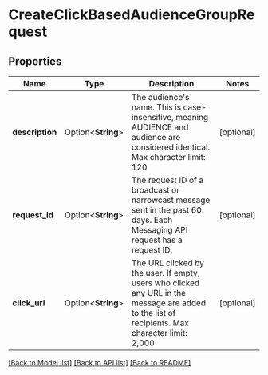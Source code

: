 # CreateClickBasedAudienceGroupRequest

## Properties

Name | Type | Description | Notes
------------ | ------------- | ------------- | -------------
**description** | Option<**String**> | The audience's name. This is case-insensitive, meaning AUDIENCE and audience are considered identical. Max character limit: 120  | [optional]
**request_id** | Option<**String**> | The request ID of a broadcast or narrowcast message sent in the past 60 days. Each Messaging API request has a request ID.  | [optional]
**click_url** | Option<**String**> | The URL clicked by the user. If empty, users who clicked any URL in the message are added to the list of recipients. Max character limit: 2,000  | [optional]

[[Back to Model list]](../README.md#documentation-for-models) [[Back to API list]](../README.md#documentation-for-api-endpoints) [[Back to README]](../README.md)


